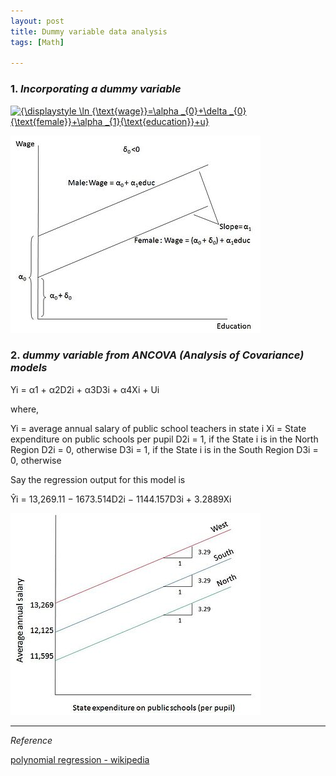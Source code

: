 ```yaml
---
layout: post
title: Dummy variable data analysis
tags: [Math]

---
```


### 1. *Incorporating a dummy variable*

<a href="https://www.codecogs.com/eqnedit.php?latex=\inline&space;{\displaystyle&space;\ln&space;{\text{wage}}=\alpha&space;_{0}&plus;\delta&space;_{0}{\text{female}}&plus;\alpha&space;_{1}{\text{education}}&plus;u}" target="_blank"><img src="https://latex.codecogs.com/gif.latex?\inline&space;{\displaystyle&space;\ln&space;{\text{wage}}=\alpha&space;_{0}&plus;\delta&space;_{0}{\text{female}}&plus;\alpha&space;_{1}{\text{education}}&plus;u}" title="{\displaystyle \ln {\text{wage}}=\alpha _{0}+\delta _{0}{\text{female}}+\alpha _{1}{\text{education}}+u}" /></a>

![alt text](/assets/img/one_dummy.jpg)


### 2. *dummy variable from ANCOVA (Analysis of Covariance) models*

Yi = α1 + α2D2i + α3D3i + α4Xi + Ui


where,

Yi = average annual salary of public school teachers in state i
Xi = State expenditure on public schools per pupil
D2i = 1, if the State i is in the North Region
D2i = 0, otherwise
D3i = 1, if the State i is in the South Region
D3i = 0, otherwise


Say the regression output for this model is

Ŷi = 13,269.11 − 1673.514D2i − 1144.157D3i + 3.2889Xi


![alt text](/assets/img/400px-Ancova_graph.jpg)


***
*Reference*

[polynomial regression - wikipedia](https://en.wikipedia.org/wiki/Dummy_variable_(statistics))
